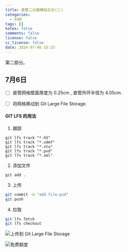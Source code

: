 ```yaml
---
title: 直管二尖瓣模拟日志(二)
categories:
  - 科研
tags: []
katex: false
comments: false
license: false
cc_license: false
date: 2024-07-06 15:33
---
```


第二部分。

<!--more-->

## 7月6日

- [ ] 直管网格壁面厚度为 $0.25\text{cm}$ , 直管外环半径为 $4.05\text{cm}$.
- [ ] 将网格移动到 Git Large File Storage.



#### GIT LFS 的用法

1. 跟踪

```shell
git lfs track "*.h5"
git lfs track "*.xdmf"
git lfs track "*.vtu"
git lfs track "*.pvd"
git lfs track "*.xml"
```

2. 添加文件

```shell
git add .
```

3. 上传

```bash
git commit -m "add file.psd"
git push
```

4. 拉取

```bash
git lfs fetch
git lfs checkout
```

![上传到 Git Large File Storage](https://githubimages.pengfeima.cn/images/202407061558489.png)

![免费额度](https://githubimages.pengfeima.cn/images/202407061600054.png)
